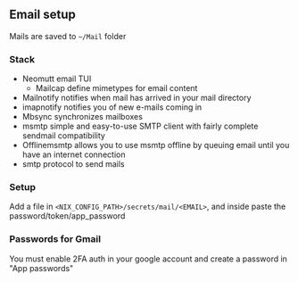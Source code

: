 ## Email setup

Mails are saved to `~/Mail` folder

### Stack

- Neomutt
  email TUI
  - Mailcap
    define mimetypes for email content
- Mailnotify
  notifies when mail has arrived in your mail directory
- imapnotify
  notifies you of new e-mails coming in
- Mbsync
  synchronizes mailboxes
- msmtp
  simple and easy-to-use SMTP client with fairly complete sendmail compatibility
- Offlinemsmtp
  allows you to use msmtp offline by queuing email until you have an internet connection
- smtp
  protocol to send mails

### Setup

Add a file in `<NIX_CONFIG_PATH>/secrets/mail/<EMAIL>`, and inside paste the password/token/app_password

### Passwords for Gmail

You must enable 2FA auth in your google account and create a password in "App passwords"

